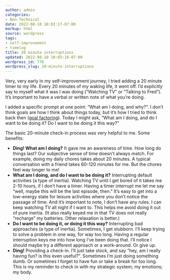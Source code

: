 ```yaml
---
author: admin
categories:
- Non-Technical
date: 2022-08-10 10:03:17-07:00
markup: html
source: wordpress
tags:
- self-improvement
- timelog
title: 20 minute interruptions
updated: 2022-08-10 10:03:18-07:00
wordpress_id: 776
wordpress_slug: 20-minute-interruptions
---
```

Very, very early in my self-improvement journey, I tried adding a 20 minute timer to my life. Every 20 minutes of my waking life, it went off. I’d explicitly say to myself what it was I was doing (“Watching TV” or “Talking to Fred”). It’s important to have a verbal or written note of what you’re doing.

I added a specific prompt at one point: “What am I doing, and why?”. I don’t think goals are how I think about things today, but it’s how I tried to think back then ([goal factoring][1]). Today I might ask, “What am I doing, and do I want to be doing it? Do I want to be doing it this way?”

The basic 20-minute check-in process was very helpful to me. Some benefits:

-   **Ding! What am I doing?** It gave me an awareness of time. How long do things last? Our subjective sense of time doesn’t always match. For example, doing my daily chores takes about 20 minutes. A typical conversation with a friend takes 60-120 minutes for me. But the chores feel way longer to me!
-   **What am I doing, and do I want to be doing it?** Interrupting default activities (a type of inertia). Watching TV until I get bored of it takes me 2-10 hours, if I don’t have a timer. Having a timer interrupt me let me say “well, maybe this will be the last episode, then.” It’s easy to get into a low-energy state for leisure activities where you don’t notice the passage of time. And it’s important to note, I don’t have any rules. I can keep watching TV all night if I want to. This helps me avoid doing it out of pure inertia. (It also really keyed me in that TV does not really “recharge” my batteries. Other relaxation is better.)
-   **Do I want to be doing it, or doing it this way?** Interrupting bad approaches (a type of inertia). Sometimes, I get stubborn. I’ll keep trying to solve a problem in one way, for way too long. Having a regular interruption keys me into how long I’ve been doing that. I’ll notice I should maybe try a different approach or a work-around. Or give up.
-   **Ding!** Providing a check-in. I’ll just take stock, and say “hey, am I really having fun? is this even useful?”. Sometimes I’m just doing something dumb. Or sometimes I forget to have fun or take a break for too long. This is my reminder to check in with my strategic system; my emotions; my body.

[1]: https://www.lesswrong.com/tag/goal-factoring#:~:text=Goal%20Factoring%20is%20a%20rationality,that%20better%20accomplish%20the%20goals.
